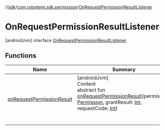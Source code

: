 //[sdk](../../../index.md)/[com.robotemi.sdk.permission](../index.md)/[OnRequestPermissionResultListener](index.md)



# OnRequestPermissionResultListener  
 [androidJvm] interface [OnRequestPermissionResultListener](index.md)   


## Functions  
  
|  Name |  Summary | 
|---|---|
| <a name="com.robotemi.sdk.permission/OnRequestPermissionResultListener/onRequestPermissionResult/#com.robotemi.sdk.permission.Permission#kotlin.Int#kotlin.Int/PointingToDeclaration/"></a>[onRequestPermissionResult](on-request-permission-result.md)| <a name="com.robotemi.sdk.permission/OnRequestPermissionResultListener/onRequestPermissionResult/#com.robotemi.sdk.permission.Permission#kotlin.Int#kotlin.Int/PointingToDeclaration/"></a>[androidJvm]  <br>Content  <br>abstract fun [onRequestPermissionResult](on-request-permission-result.md)(permission: [Permission](../-permission/index.md), grantResult: [Int](https://kotlinlang.org/api/latest/jvm/stdlib/kotlin/-int/index.html), requestCode: [Int](https://kotlinlang.org/api/latest/jvm/stdlib/kotlin/-int/index.html))  <br><br><br>|

